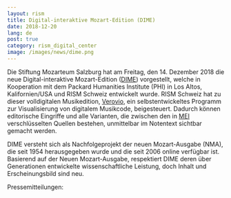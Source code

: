 ```yaml
---
layout: rism
title: Digital-interaktive Mozart-Edition (DIME)
date: 2018-12-20
lang: de
post: true
category: rism_digital_center
image: /images/news/dime.png
---
```


Die Stiftung Mozarteum Salzburg hat am Freitag, den 14. Dezember 2018 die neue Digital-interaktive Mozart-Edition ([DIME](https://dme.mozarteum.at/musik/edition/)) vorgestellt, welche in Kooperation mit dem Packard Humanities Institute (PHI) in Los Altos, Kalifornien/USA und RISM Schweiz entwickelt wurde. RISM Schweiz hat zu dieser volldigitalen Musikedition, [Verovio](https://www.verovio.org/index.xhtml), ein selbstentwickeltes Programm zur Visualisierung von digitalem Musikcode, beigesteuert. Dadurch können editorische Eingriffe und alle Varianten, die zwischen den in [MEI](https://music-encoding.org) verschlüsselten Quellen bestehen, unmittelbar im Notentext sichtbar gemacht werden.

DIME versteht sich als Nachfolgeprojekt der neuen Mozart-Ausgabe (NMA), die seit 1954 herausgegeben wurde und die seit 2006 online verfügbar ist. Basierend auf der Neuen Mozart-Ausgabe, respektiert DIME deren über Generationen entwickelte wissenschaftliche Leistung, doch Inhalt und Erscheinungsbild sind neu.

Pressemitteilungen:

